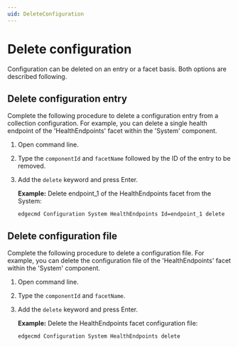 ```yaml
---
uid: DeleteConfiguration
---
```


# Delete configuration

Configuration can be deleted on an entry or a facet basis. Both options are described following.

## Delete configuration entry

Complete the following procedure to delete a configuration entry from a collection configuration. For example, you can delete a single health endpoint of the 'HealthEndpoints' facet within the 'System' component.

1. Open command line. 
2. Type the `componentId` and `facetName` followed by the ID of the entry to be removed.
3. Add the `delete` keyword and press Enter.

   **Example:** Delete endpoint_1 of the HealthEndpoints facet from the System:

   `edgecmd Configuration System HealthEndpoints Id=endpoint_1 delete`

## Delete configuration file

Complete the following procedure to delete a configuration file. For example, you can delete the configuration file of the 'HealthEndpoints' facet within the 'System' component.

1. Open command line. 
2. Type the `componentId` and `facetName`.
3. Add the `delete` keyword and press Enter.

   **Example:** Delete the HealthEndpoints facet configuration file:

   `edgecmd Configuration System HealthEndpoints delete`

